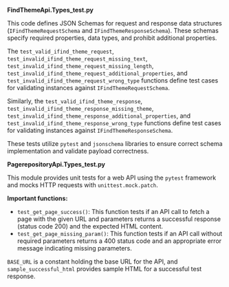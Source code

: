 **FindThemeApi.Types_test.py**

This code defines JSON Schemas for request and response data structures (`IFindThemeRequestSchema` and `IFindThemeResponseSchema`). These schemas specify required properties, data types, and prohibit additional properties.

The `test_valid_ifind_theme_request`, `test_invalid_ifind_theme_request_missing_text`, `test_invalid_ifind_theme_request_missing_length`, `test_invalid_ifind_theme_request_additional_properties`, and `test_invalid_ifind_theme_request_wrong_type` functions define test cases for validating instances against `IFindThemeRequestSchema`.

Similarly, the `test_valid_ifind_theme_response`, `test_invalid_ifind_theme_response_missing_theme`, `test_invalid_ifind_theme_response_additional_properties`, and `test_invalid_ifind_theme_response_wrong_type` functions define test cases for validating instances against `IFindThemeResponseSchema`.

These tests utilize `pytest` and `jsonschema` libraries to ensure correct schema implementation and validate payload correctness.

**PagerepositoryApi.Types_test.py**

This module provides unit tests for a web API using the `pytest` framework and mocks HTTP requests with `unittest.mock.patch`.

**Important functions:**
- `test_get_page_success()`: This function tests if an API call to fetch a page with the given URL and parameters returns a successful response (status code 200) and the expected HTML content.
- `test_get_page_missing_param()`: This function tests if an API call without required parameters returns a 400 status code and an appropriate error message indicating missing parameters.

`BASE_URL` is a constant holding the base URL for the API, and `sample_successful_html` provides sample HTML for a successful test response.

